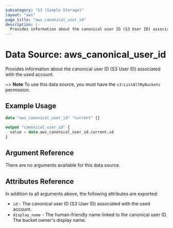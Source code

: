 ```yaml
---
subcategory: "S3 (Simple Storage)"
layout: "aws"
page_title: "aws_canonical_user_id"
description: |-
  Provides information about the canonical user ID (S3 User ID) associated with the used account.
---
```


# Data Source: aws_canonical_user_id

Provides information about the canonical user ID (S3 User ID) associated with the used account.

~> **Note** To use this data source, you must have the `s3:ListAllMyBuckets` permission.

## Example Usage

```terraform
data "aws_canonical_user_id" "current" {}

output "canonical_user_id" {
  value = data.aws_canonical_user_id.current.id
}
```

## Argument Reference

There are no arguments available for this data source.

## Attributes Reference

In addition to all arguments above, the following attributes are exported:

* `id` - The canonical user ID (S3 User ID) associated with the used account.
* `display_name` - The human-friendly name linked to the canonical user ID. The bucket owner's display name.
